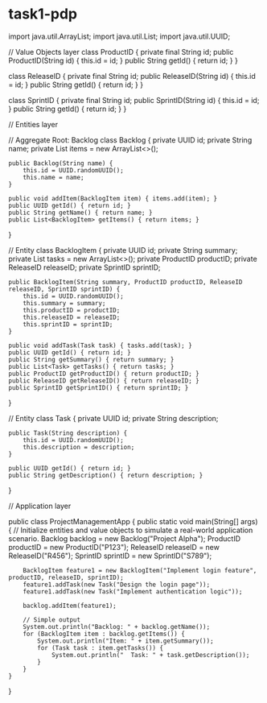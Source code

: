 # task1-pdp
import java.util.ArrayList;
import java.util.List;
import java.util.UUID;

// Value Objects layer
class ProductID {
    private final String id;
    public ProductID(String id) { this.id = id; }
    public String getId() { return id; }
}

class ReleaseID {
    private final String id;
    public ReleaseID(String id) { this.id = id; }
    public String getId() { return id; }
}

class SprintID {
    private final String id;
    public SprintID(String id) { this.id = id; }
    public String getId() { return id; }
}

// Entities layer

// Aggregate Root: Backlog
class Backlog {
    private UUID id;
    private String name;
    private List<BacklogItem> items = new ArrayList<>();

    public Backlog(String name) {
        this.id = UUID.randomUUID();
        this.name = name;
    }

    public void addItem(BacklogItem item) { items.add(item); }
    public UUID getId() { return id; }
    public String getName() { return name; }
    public List<BacklogItem> getItems() { return items; }
}

// Entity 
class BacklogItem {
    private UUID id;
    private String summary;
    private List<Task> tasks = new ArrayList<>();
    private ProductID productID;
    private ReleaseID releaseID;
    private SprintID sprintID;

    public BacklogItem(String summary, ProductID productID, ReleaseID releaseID, SprintID sprintID) {
        this.id = UUID.randomUUID();
        this.summary = summary;
        this.productID = productID;
        this.releaseID = releaseID;
        this.sprintID = sprintID;
    }

    public void addTask(Task task) { tasks.add(task); }
    public UUID getId() { return id; }
    public String getSummary() { return summary; }
    public List<Task> getTasks() { return tasks; }
    public ProductID getProductID() { return productID; }
    public ReleaseID getReleaseID() { return releaseID; }
    public SprintID getSprintID() { return sprintID; }
}

// Entity
class Task {
    private UUID id;
    private String description;

    public Task(String description) {
        this.id = UUID.randomUUID();
        this.description = description;
    }

    public UUID getId() { return id; }
    public String getDescription() { return description; }
}

// Application layer

public class ProjectManagementApp {
    public static void main(String[] args) {
        // Initialize entities and value objects to simulate a real-world application scenario.
        Backlog backlog = new Backlog("Project Alpha");
        ProductID productID = new ProductID("P123");
        ReleaseID releaseID = new ReleaseID("R456");
        SprintID sprintID = new SprintID("S789");

        BacklogItem feature1 = new BacklogItem("Implement login feature", productID, releaseID, sprintID);
        feature1.addTask(new Task("Design the login page"));
        feature1.addTask(new Task("Implement authentication logic"));
        
        backlog.addItem(feature1);

        // Simple output
        System.out.println("Backlog: " + backlog.getName());
        for (BacklogItem item : backlog.getItems()) {
            System.out.println("Item: " + item.getSummary());
            for (Task task : item.getTasks()) {
                System.out.println("  Task: " + task.getDescription());
            }
        }
    }
}
